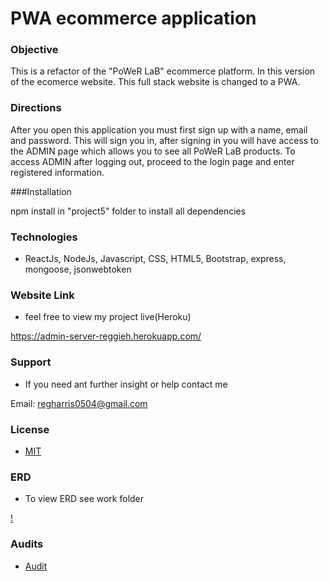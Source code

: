 # PWA ecommerce application

### Objective

This is a refactor of the "PoWeR LaB" ecommerce platform. In this version of the ecomerce website. This full stack website is changed to a PWA.

### Directions

After you open this application you must first sign up with a name, email and password. This will sign you in, after signing in you will have access to the ADMIN page which allows you to see all PoWeR LaB products. To access ADMIN after logging out, proceed to the login page and enter registered information.

###Installation

npm install in "project5" folder to install all dependencies

### Technologies

- ReactJs, NodeJs, Javascript, CSS, HTML5, Bootstrap, express, mongoose, jsonwebtoken

### Website Link

- feel free to view my project live(Heroku)

https://admin-server-reggieh.herokuapp.com/

### Support

- If you need ant further insight or help contact me

Email: regharris0504@gmail.com

### License

- [MIT](https://choosealicense.com/licenses/mit/)

### ERD

- To view ERD see work folder

[!](erd.pdf)

### Audits

- [Audit](audit/pweraudit.png)
